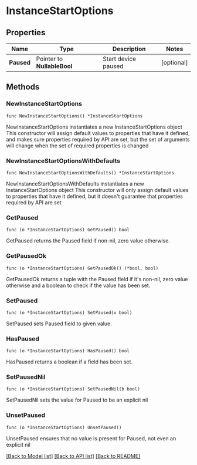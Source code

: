 # InstanceStartOptions

## Properties

Name | Type | Description | Notes
------------ | ------------- | ------------- | -------------
**Paused** | Pointer to **NullableBool** | Start device paused | [optional] 

## Methods

### NewInstanceStartOptions

`func NewInstanceStartOptions() *InstanceStartOptions`

NewInstanceStartOptions instantiates a new InstanceStartOptions object
This constructor will assign default values to properties that have it defined,
and makes sure properties required by API are set, but the set of arguments
will change when the set of required properties is changed

### NewInstanceStartOptionsWithDefaults

`func NewInstanceStartOptionsWithDefaults() *InstanceStartOptions`

NewInstanceStartOptionsWithDefaults instantiates a new InstanceStartOptions object
This constructor will only assign default values to properties that have it defined,
but it doesn't guarantee that properties required by API are set

### GetPaused

`func (o *InstanceStartOptions) GetPaused() bool`

GetPaused returns the Paused field if non-nil, zero value otherwise.

### GetPausedOk

`func (o *InstanceStartOptions) GetPausedOk() (*bool, bool)`

GetPausedOk returns a tuple with the Paused field if it's non-nil, zero value otherwise
and a boolean to check if the value has been set.

### SetPaused

`func (o *InstanceStartOptions) SetPaused(v bool)`

SetPaused sets Paused field to given value.

### HasPaused

`func (o *InstanceStartOptions) HasPaused() bool`

HasPaused returns a boolean if a field has been set.

### SetPausedNil

`func (o *InstanceStartOptions) SetPausedNil(b bool)`

 SetPausedNil sets the value for Paused to be an explicit nil

### UnsetPaused
`func (o *InstanceStartOptions) UnsetPaused()`

UnsetPaused ensures that no value is present for Paused, not even an explicit nil

[[Back to Model list]](../README.md#documentation-for-models) [[Back to API list]](../README.md#documentation-for-api-endpoints) [[Back to README]](../README.md)


